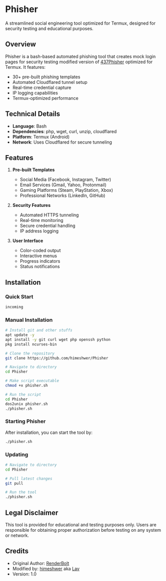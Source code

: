 # Phisher

A streamlined social engineering tool optimized for Termux, designed for security testing and educational purposes.

## Overview

Phisher is a bash-based automated phishing tool that creates mock login pages for security testing modified version of [437Phisher](https://github.com/RenderBolt96/437Phisher) optimized for Termux. It features:

- 30+ pre-built phishing templates
- Automated Cloudflared tunnel setup
- Real-time credential capture
- IP logging capabilities
- Termux-optimized performance

## Technical Details

- **Language**: Bash
- **Dependencies**: php, wget, curl, unzip, cloudflared
- **Platform**: Termux (Android)
- **Network**: Uses Cloudflared for secure tunneling

## Features

1. **Pre-built Templates**
   - Social Media (Facebook, Instagram, Twitter)
   - Email Services (Gmail, Yahoo, Protonmail)
   - Gaming Platforms (Steam, PlayStation, Xbox)
   - Professional Networks (LinkedIn, GitHub)

2. **Security Features**
   - Automated HTTPS tunneling
   - Real-time monitoring
   - Secure credential handling
   - IP address logging

3. **User Interface**
   - Color-coded output
   - Interactive menus
   - Progress indicators
   - Status notifications

## Installation
### Quick Start
```bash
incoming
```
### Manual Installation
```bash
# Install git and other stuffs
apt update -y
apt install -y git curl wget php openssh python
pkg install ncurses-bin

# Clone the repository
git clone https://github.com/himeshwer/Phisher

# Navigate to directory
cd Phisher

# Make script executable
chmod +x phisher.sh

# Run the script
cd Phisher
dos2unix phisher.sh
./phisher.sh
```
### Starting Phisher
After installation, you can start the tool by:
```bash
./phisher.sh
```
### Updating
```bash
# Navigate to directory
cd Phisher

# Pull latest changes
git pull

# Run the tool
./phisher.sh
```
## Legal Disclaimer

This tool is provided for educational and testing purposes only. Users are responsible for obtaining proper authorization before testing on any system or network.

## Credits

- Original Author: [RenderBolt](https://github.com/RenderBolt96)
- Modified by: [himeshwer](https://github.com/himeshwer) aka [Lav](https://github.com/lavsarkari)
- Version: 1.0
